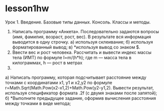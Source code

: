 # lesson1hw
Урок 1. Введение. Базовые типы данных. Консоль. Классы и методы.
1. Написать программу «Анкета». Последовательно задаются вопросы (имя, фамилия, возраст, рост, вес). В результате вся информация выводится в одну строчку.
а) используя склеивание;
б) используя форматированный вывод;
в) *используя вывод со знаком $.
2. Ввести вес и рост человека. Рассчитать и вывести индекс массы тела (ИМТ) по формуле I=m/(h*h); где m — масса тела в килограммах, h — рост в метрах
3.
а) Написать программу, которая подсчитывает расстояние между точками с координатами x1, y1 и x2,y2 по формуле r=Math.Sqrt(Math.Pow(x2-x1,2)+Math.Pow(y2-y1,2). Вывести результат, используя спецификатор формата .2f (с двумя знаками после запятой);
б) *Выполните предыдущее задание, оформив вычисления расстояния между точками в виде метода;
